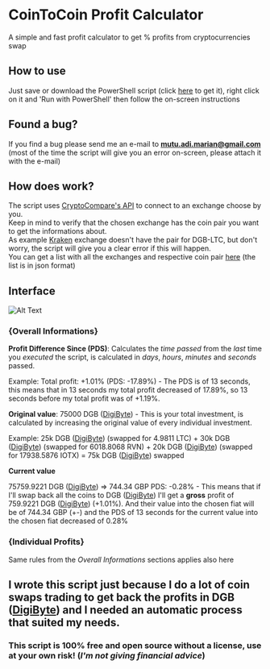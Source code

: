 # CoinToCoin Profit Calculator
A simple and fast profit calculator to get % profits from cryptocurrencies swap

## How to use

Just save or download the PowerShell script (click [here](https://github.com/Xxshark888xX/CoinToCoin-Profit-Calculator/blob/master/CoinToCoinProfitCalculator_run.ps1) to get it), right click on it and 'Run with PowerShell' then follow the on-screen instructions

## Found a bug?

If you find a bug please send me an e-mail to **mutu.adi.marian@gmail.com** (most of the time the script will give you an error on-screen, please attach it with the e-mail)

## How does work?

The script uses [CryptoCompare's API](https://min-api.cryptocompare.com/) to connect to an exchange choose by you.<br>
Keep in mind to verify that the chosen exchange has the coin pair you want to get the informations about.<br>
As example [Kraken](https://www.kraken.com) exchange doesn't have the pair for DGB-LTC, but don't worry, the script will give you a clear error if this will happen.<br>
You can get a list with all the exchanges and respective coin pair [here](https://min-api.cryptocompare.com/data/v2/all/exchanges) (the list is in json format)

## Interface

![Alt Text](https://i.imgur.com/OYb0hRz.png)

### {Overall Informations}

**Profit Difference Since (PDS)**:
  Calculates the *time passed* from the *last* time you *executed* the script, is calculated in *days*, *hours*, *minutes* and *seconds* passed.
  
  Example: Total profit: +1.01% (PDS: -17.89%) - The PDS is of 13 seconds, this means that in 13 seconds my total profit decreased of 17.89%, so 13 seconds before my total profit was of +1.19%.
  
**Original value**:
  75000 DGB ([DigiByte](https://digibyte.io/)) - This is your total investment, is calculated by increasing the original value of every individual investment.
  
  Example: 25k DGB ([DigiByte](https://digibyte.io/)) (swapped for 4.9811 LTC) + 30k DGB ([DigiByte](https://digibyte.io/)) (swapped for 6018.8068 RVN) + 20k DGB ([DigiByte](https://digibyte.io/)) (swapped for 17938.5876 IOTX) = 75k DGB ([DigiByte](https://digibyte.io/)) swapped
  
**Current value**

  75759.9221 DGB ([DigiByte](https://digibyte.io/)) => 744.34 GBP PDS: -0.28% - This means that if I'll swap back all the coins to DGB ([DigiByte](https://digibyte.io/)) I'll get a **gross** profit of 759.9221 DGB ([DigiByte](https://digibyte.io/)) (+1.01%). And their value into the chosen fiat will be of 744.34 GBP (+-) and the PDS of 13 seconds for the current value into the chosen fiat decreased of 0.28%
  
### {Individual Profits}

  Same rules from the *Overall Informations* sections applies also here
  
  
## I wrote this script just because I do a lot of coin swaps trading to get back the profits in DGB ([DigiByte](https://digibyte.io/)) and I needed an automatic process that suited my needs.



### This script is 100% free and open source without a license, use at your own risk! (*I'm not giving financial advice*)
